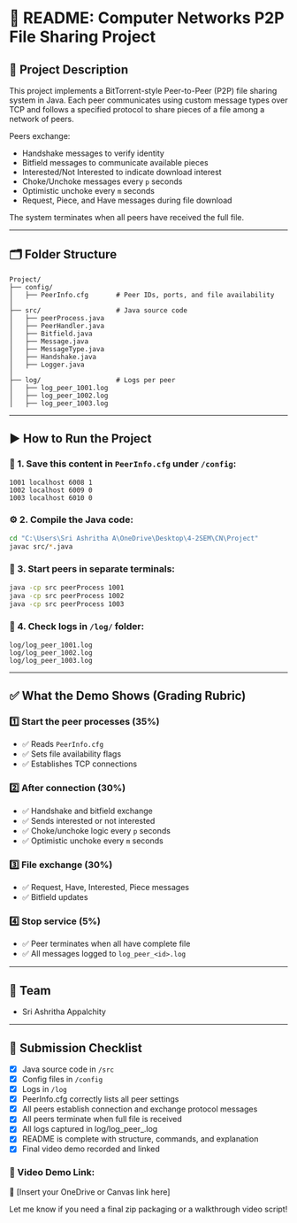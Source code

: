 # 📘 README: Computer Networks P2P File Sharing Project

## 🧠 Project Description

This project implements a BitTorrent-style Peer-to-Peer (P2P) file sharing system in Java. Each peer communicates using custom message types over TCP and follows a specified protocol to share pieces of a file among a network of peers.

Peers exchange:

- Handshake messages to verify identity
- Bitfield messages to communicate available pieces
- Interested/Not Interested to indicate download interest
- Choke/Unchoke messages every `p` seconds
- Optimistic unchoke every `m` seconds
- Request, Piece, and Have messages during file download

The system terminates when all peers have received the full file.

---

## 🗂️ Folder Structure

```
Project/
├── config/
│   ├── PeerInfo.cfg       # Peer IDs, ports, and file availability
│
├── src/                   # Java source code
│   ├── peerProcess.java
│   ├── PeerHandler.java
│   ├── Bitfield.java
│   ├── Message.java
│   ├── MessageType.java
│   ├── Handshake.java
│   ├── Logger.java
│
├── log/                   # Logs per peer
│   ├── log_peer_1001.log
│   ├── log_peer_1002.log
│   ├── log_peer_1003.log
```

---

## ▶️ How to Run the Project

### 🧩 1. Save this content in `PeerInfo.cfg` under `/config`:

```
1001 localhost 6008 1
1002 localhost 6009 0
1003 localhost 6010 0
```

### ⚙️ 2. Compile the Java code:

```bash
cd "C:\Users\Sri Ashritha A\OneDrive\Desktop\4-2SEM\CN\Project"
javac src/*.java
```

### 🚀 3. Start peers in separate terminals:

```bash
java -cp src peerProcess 1001
java -cp src peerProcess 1002
java -cp src peerProcess 1003
```

### 📄 4. Check logs in `/log/` folder:

```
log/log_peer_1001.log
log/log_peer_1002.log
log/log_peer_1003.log
```

---

## ✅ What the Demo Shows (Grading Rubric)

### 1️⃣ Start the peer processes (35%)

- ✅ Reads `PeerInfo.cfg`
- ✅ Sets file availability flags
- ✅ Establishes TCP connections

### 2️⃣ After connection (30%)

- ✅ Handshake and bitfield exchange
- ✅ Sends interested or not interested
- ✅ Choke/unchoke logic every `p` seconds
- ✅ Optimistic unchoke every `m` seconds

### 3️⃣ File exchange (30%)

- ✅ Request, Have, Interested, Piece messages
- ✅ Bitfield updates

### 4️⃣ Stop service (5%)

- ✅ Peer terminates when all have complete file
- ✅ All messages logged to `log_peer_<id>.log`

---

## 👥 Team

- Sri Ashritha Appalchity

---

## 📎 Submission Checklist

- [x] Java source code in `/src`
- [x] Config files in `/config`
- [x] Logs in `/log`
- [x] PeerInfo.cfg correctly lists all peer settings
- [x] All peers establish connection and exchange protocol messages
- [x] All peers terminate when full file is received
- [x] All logs captured in log/log_peer_<peerID>.log
- [x] README is complete with structure, commands, and explanation
- [x] Final video demo recorded and linked

### 🎥 Video Demo Link:

📎 [Insert your OneDrive or Canvas link here]

Let me know if you need a final zip packaging or a walkthrough video script!
